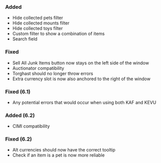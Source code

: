 ### Added
- Hide collected pets filter
- Hide collected mounts filter
- Hide collected toys filter
- Custom filter to show a combination of items
- Search field

### Fixed
- Sell All Junk Items button now stays on the left side of the window
- Auctionator compatibility
- Torghast should no longer throw errors
- Extra currency slot is now also anchored to the right of the window

### Fixed (6.1)
- Any potential errors that would occur when using both KAF and KEVU

### Added (6.2)
- CIMI compatibility

### Fixed (6.2)
- Alt currencies should now have the correct tooltip
- Check if an item is a pet is now more reliable